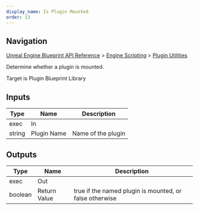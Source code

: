 ```yaml
---
display_name: Is Plugin Mounted
order: 13
---
```

## Navigation

[Unreal Engine Blueprint API Reference](https://dev.epicgames.com/documentation/en-us/unreal-engine/BlueprintAPI) > [Engine Scripting](https://dev.epicgames.com/documentation/en-us/unreal-engine/BlueprintAPI/EngineScripting) > [Plugin Utilities](https://dev.epicgames.com/documentation/en-us/unreal-engine/BlueprintAPI/EngineScripting/PluginUtilities)

Determine whether a plugin is mounted.

Target is Plugin Blueprint Library

## Inputs

| Type | Name | Description |
| --- | --- | --- |
| exec | In |  |
| string | Plugin Name | Name of the plugin |

## Outputs

| Type | Name | Description |
| --- | --- | --- |
| exec | Out |  |
| boolean | Return Value | true if the named plugin is mounted, or false otherwise |
